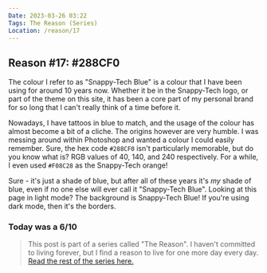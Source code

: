 ```yaml
---
Date: 2023-03-26 03:22
Tags: The Reason (Series)
Location: /reason/17
---
```


## Reason #17: #288CF0
The colour I refer to as "Snappy-Tech Blue" is a colour that I have been using for around 10 years now. Whether it be in the Snappy-Tech logo, or part of the theme on this site, it has been a core part of my personal brand for so long that I can't really think of a time before it.

Nowadays, I have tattoos in blue to match, and the usage of the colour has almost become a bit of a cliche. The origins however are very humble. I was messing around within Photoshop and wanted a colour I could easily remember. Sure, the hex code `#288CF0` isn't particularly memorable, but do you know what is? RGB values of 40, 140, and 240 respectively. For a while, I even used `#F08C28` as the Snappy-Tech orange! 

Sure - it's just a shade of blue, but after all of these years it's _my_ shade of blue, even if no one else will ever call it "Snappy-Tech Blue". Looking at this page in light mode? The background is Snappy-Tech Blue! If you're using dark mode, then it's the borders.

### Today was a 6/10

>This post is part of a series called "The Reason". I haven't committed to living forever, but I find a reason to live for one more day every day. [Read the rest of the series here.](/reason/)